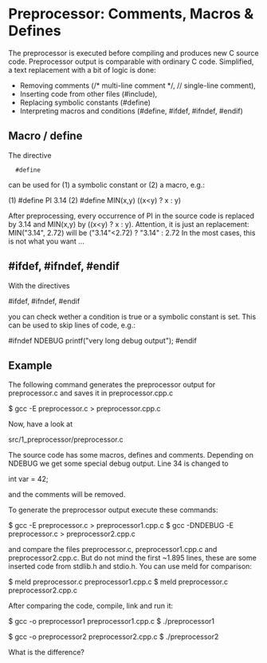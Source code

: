Preprocessor: Comments, Macros & Defines
========================================

The preprocessor is executed before compiling and produces new C source code. Preprocessor output is comparable with
ordinary C code. Simplified, a text replacement with a bit of logic is done:

* Removing comments (/* multi-line comment */, // single-line comment),
* Inserting code from other files (#include),
* Replacing symbolic constants (#define)
* Interpreting macros and conditions (#define, #ifdef, #ifndef, #endif)


Macro / define
--------------

The directive

      #define
      
can be used for (1) a symbolic constant or (2) a macro, e.g.:

(1)   #define PI 3.14
(2)   #define MIN(x,y) ((x<y) ? x : y)

After preprocessing, every occurrence of PI in the source code is replaced by 3.14 and MIN(x,y) by ((x<y) ? x : y). 
Attention, it is just an replacement: MIN("3.14", 2.72) will be ("3.14"<2.72) ? "3.14" : 2.72
In the most cases, this is not what you want ...


#ifdef, #ifndef, #endif
-----------------------

With the directives

   #ifdef, #ifndef, #endif
   
you can check wether a condition is true or a symbolic constant is set. This can be used to skip lines of code, e.g.:

   #ifndef NDEBUG
   printf("very long debug output");
   #endif


Example
-------

The following command generates the preprocessor output for preprocessor.c and saves it in preprocessor.cpp.c

   $ gcc -E preprocessor.c > preprocessor.cpp.c

Now, have a look at

   src/1_preprocessor/preprocessor.c
   
The source code has some macros, defines and comments. Depending on NDEBUG we get some special debug output. Line 34 is 
changed to

   int var = 42;
   
and the comments will be removed.

To generate the preprocessor output execute these commands:

   $ gcc -E preprocessor.c > preprocessor1.cpp.c
   $ gcc -DNDEBUG -E preprocessor.c > preprocessor2.cpp.c
   
and compare the files preprocessor.c, preprocessor1.cpp.c and preprocessor2.cpp.c. But do not mind the first ~1.895 
lines, these are some inserted code from stdlib.h and stdio.h.
You can use meld for comparison:

   $ meld preprocessor.c preprocessor1.cpp.c
   $ meld preprocessor.c preprocessor2.cpp.c
   
After comparing the code, compile, link and run it:

   $ gcc -o preprocessor1 preprocessor1.cpp.c
   $ ./preprocessor1
   
   $ gcc -o preprocessor2 preprocessor2.cpp.c
   $ ./preprocessor2
   
What is the difference?
